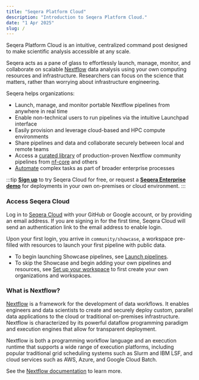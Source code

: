 ```yaml
---
title: "Seqera Platform Cloud"
description: "Introduction to Seqera Platform Cloud."
date: "1 Apr 2025"
slug: /
---
```


Seqera Platform Cloud is an intuitive, centralized command post designed to make scientific analysis accessible at any scale.

Seqera acts as a pane of glass to effortlessly launch, manage, monitor, and collaborate on scalable [Nextflow](https://www.nextflow.io) data analysis using your own computing resources and infrastructure. Researchers can focus on the science that matters, rather than worrying about infrastructure engineering.

Seqera helps organizations:

- Launch, manage, and monitor portable Nextflow pipelines from anywhere in real time
- Enable non-technical users to run pipelines via the intuitive Launchpad interface
- Easily provision and leverage cloud-based and HPC compute environments
- Share pipelines and data and collaborate securely between local and remote teams
- Access a [curated library](https://seqera.io/pipelines/) of production-proven Nextflow community pipelines from [nf-core](https://nf-co.re/) and others
- [Automate](/platform-cloud/getting-started/quickstart-demo/automation) complex tasks as part of broader enterprise processes

:::tip
[**Sign up**](https://cloud.seqera.io "Seqera Platform Cloud") to try Seqera Cloud for free, or request a [**Seqera Enterprise demo**](https://seqera.io/demo "Seqera Platform Enterprise Demo") for deployments in your own on-premises or cloud environment.
:::

### Access Seqera Cloud

Log in to [Seqera Cloud](https://cloud.seqera.io/login) with your GitHub or Google account, or by providing an email address. If you are signing in for the first time, Seqera Cloud will send an authentication link to the email address to enable login.

Upon your first login, you arrive in `community/showcase`, a workspace pre-filled with resources to launch your first pipeline with public data.

- To begin launching Showcase pipelines, see [Launch pipelines](/platform-cloud/getting-started/quickstart-demo/launch-pipelines).
- To skip the Showcase and begin adding your own pipelines and resources, see [Set up your workspace](/platform-cloud/getting-started/workspace-setup) to first create your own organizations and workspaces.

### What is Nextflow?

[Nextflow](https://www.nextflow.io) is a framework for the development of data workflows. It enables engineers and data scientists to create and securely deploy custom, parallel data applications to the cloud or traditional on-premises infrastructure. Nextflow is characterized by its powerful dataflow programming paradigm and execution engines that allow for transparent deployment.

Nextflow is both a programming workflow language and an execution runtime that supports a wide range of execution platforms, including popular traditional grid scheduling systems such as Slurm and IBM LSF, and cloud services such as AWS, Azure, and Google Cloud Batch.

See the [Nextflow documentation](https://www.nextflow.io/docs/latest/) to learn more.
